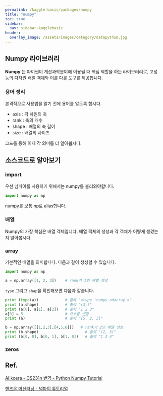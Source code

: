 ```yaml
---
permalink: /kaggle-basic/packages/numpy
title: "numpy"
toc: true
sidebar:
  nav: sidebar-kagglebasic
header:
  overlay_image: /assets/images/category/datapython.jpg
---
```


## Numpy 라이브러리

**Numpy** 는 파이썬이 계산과학분야에 이용될 때 핵심 역할을 하는 라이브러리로, 고성능의 다차원 배열 객체와 이를 다룰 도구를 제공합니다.


### 용어 정리

본격적으로 사용법을 알기 전에 용어를 알도록 합시다.

- axis : 각 차원의 축
- rank : 축의 개수
- shape : 배열의 축 길이
- size : 배열의 사이즈

코드를 통해 이제 각 의미를 더 알아봅시다.

## 소스코드로 알아보기

### import

우선 넘파이를 사용하기 위해서는 numpy를 불러와야합니다.

``` python
import numpy as np
```

numpy를 보통 np로 alias합니다.

### 배열

Numpy의 가장 핵심은 배열 객체입니다.
배열 객체의 생성과 각 객체가 어떻게 생겼는지 알아봅시다.

### array

기본적인 배열을 의미합니다. 다음과 같이 생성할 수 있습니다.

``` python
import numpy as np

a = np.array([1, 2, 3])    # rank가 1인 배열 생성
```

`type` 그리고 `shap`을 확인해보면 다음과 같습니다.

``` python
print (type(a))            # 출력 "<type 'numpy.ndarray'>"
print (a.shape)            # 출력 "(3,)"
print (a[0], a[1], a[2])   # 출력 "1 2 3"
a[0] = 5                   # 요소를 변경
print (a)                  # 출력 "[5, 2, 3]"

b = np.array([[1,2,3],[4,5,6]])   # rank가 2인 배열 생성
print (b.shape)                     # 출력 "(2, 3)"
print (b[0, 0], b[0, 1], b[1, 0])   # 출력 "1 2 4"
```

### zeros





## Ref.

[AI koera - CS231n 번역 - Python Numpy Tutorial](http://aikorea.org/cs231n/python-numpy-tutorial/)

[핸즈온 머신러닝 - 넘파이 튜토리얼](https://tensorflow.blog/%ED%95%B8%EC%A6%88%EC%98%A8-%EB%A8%B8%EC%8B%A0%EB%9F%AC%EB%8B%9D-1%EC%9E%A5-2%EC%9E%A5/%EB%84%98%ED%8C%8C%EC%9D%B4-%ED%8A%9C%ED%86%A0%EB%A6%AC%EC%96%BC/)
